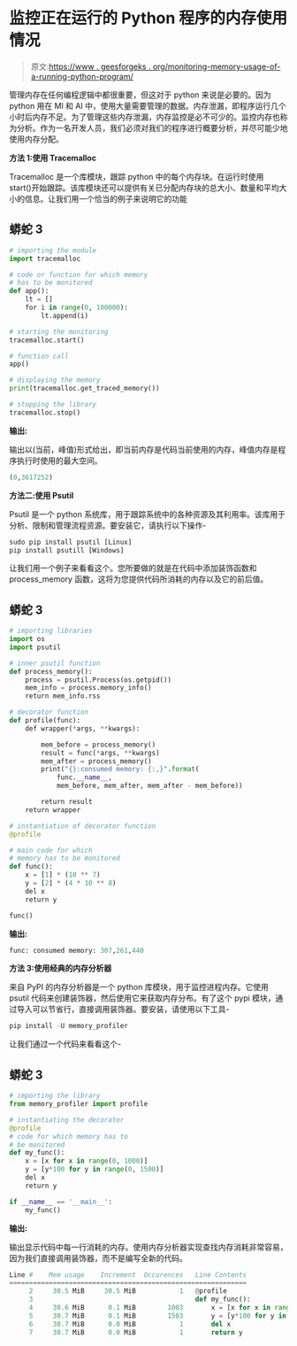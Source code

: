 # 监控正在运行的 Python 程序的内存使用情况

> 原文:[https://www . geesforgeks . org/monitoring-memory-usage-of-a-running-python-program/](https://www.geeksforgeeks.org/monitoring-memory-usage-of-a-running-python-program/)

管理内存在任何编程逻辑中都很重要，但这对于 python 来说是必要的。因为 python 用在 Ml 和 AI 中，使用大量需要管理的数据。内存泄漏，即程序运行几个小时后内存不足。为了管理这些内存泄漏，内存监控是必不可少的。监控内存也称为分析。作为一名开发人员，我们必须对我们的程序进行概要分析，并尽可能少地使用内存分配。

**方法 1:使用 Tracemalloc**

Tracemalloc 是一个库模块，跟踪 python 中的每个内存块。在运行时使用 start()开始跟踪。该库模块还可以提供有关已分配内存块的总大小、数量和平均大小的信息。让我们用一个恰当的例子来说明它的功能

## 蟒蛇 3

```py
# importing the module
import tracemalloc

# code or function for which memory
# has to be monitored
def app():
    lt = []
    for i in range(0, 100000):
        lt.append(i)

# starting the monitoring
tracemalloc.start()

# function call
app()

# displaying the memory
print(tracemalloc.get_traced_memory())

# stopping the library
tracemalloc.stop()
```

**输出:**

输出以(当前，峰值)形式给出，即当前内存是代码当前使用的内存，峰值内存是程序执行时使用的最大空间。

```py
(0,3617252)
```

**方法二:使用 Psutil**

Psutil 是一个 python 系统库，用于跟踪系统中的各种资源及其利用率。该库用于分析、限制和管理流程资源。要安装它，请执行以下操作-

```py
sudo pip install psutil [Linux]
pip install psutill [Windows]
```

让我们用一个例子来看看这个。您所要做的就是在代码中添加装饰函数和 process_memory 函数，这将为您提供代码所消耗的内存以及它的前后值。

## 蟒蛇 3

```py
# importing libraries
import os
import psutil

# inner psutil function
def process_memory():
    process = psutil.Process(os.getpid())
    mem_info = process.memory_info()
    return mem_info.rss

# decorator function
def profile(func):
    def wrapper(*args, **kwargs):

        mem_before = process_memory()
        result = func(*args, **kwargs)
        mem_after = process_memory()
        print("{}:consumed memory: {:,}".format(
            func.__name__,
            mem_before, mem_after, mem_after - mem_before))

        return result
    return wrapper

# instantiation of decorator function
@profile

# main code for which
# memory has to be monitored
def func():
    x = [1] * (10 ** 7)
    y = [2] * (4 * 10 ** 8)
    del x
    return y

func()
```

**输出:**

```py
func: consumed memory: 307,261,440
```

**方法 3:使用经典的内存分析器**

来自 PyPI 的内存分析器是一个 python 库模块，用于监控进程内存。它使用 psutil 代码来创建装饰器，然后使用它来获取内存分布。有了这个 pypi 模块，通过导入可以节省行，直接调用装饰器。要安装，请使用以下工具-

```py
pip install -U memory_profiler
```

让我们通过一个代码来看看这个-

## 蟒蛇 3

```py
# importing the library
from memory_profiler import profile

# instantiating the decorator
@profile
# code for which memory has to
# be monitored
def my_func():
    x = [x for x in range(0, 1000)]
    y = [y*100 for y in range(0, 1500)]
    del x
    return y

if __name__ == '__main__':
    my_func()
```

**输出:**

输出显示代码中每一行消耗的内存。使用内存分析器实现查找内存消耗非常容易，因为我们直接调用装饰器，而不是编写全新的代码。

```py
Line #    Mem usage    Increment  Occurences   Line Contents
============================================================
     2     30.5 MiB     30.5 MiB           1   @profile
     3                                         def my_func():
     4     30.6 MiB      0.1 MiB        1003       x = [x for x in range(0,1000)]
     5     30.7 MiB      0.1 MiB        1503       y = [y*100 for y in range(0,1500)]
     6     30.7 MiB      0.0 MiB           1       del x
     7     30.7 MiB      0.0 MiB           1       return y  
```